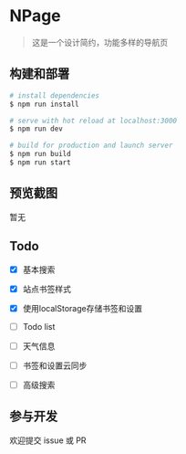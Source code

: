 # NPage

> 这是一个设计简约，功能多样的导航页

## 构建和部署

``` bash
# install dependencies
$ npm run install

# serve with hot reload at localhost:3000
$ npm run dev

# build for production and launch server
$ npm run build
$ npm run start
```

## 预览截图

暂无

## Todo

* [x] 基本搜索

* [x] 站点书签样式

* [x] 使用localStorage存储书签和设置

* [ ] Todo list

* [ ] 天气信息

* [ ] 书签和设置云同步

* [ ] 高级搜索

## 参与开发
欢迎提交 issue 或 PR
